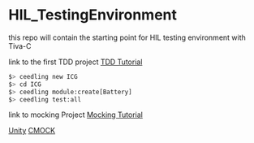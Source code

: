 # HIL_TestingEnvironment
this repo will contain the starting point for HIL testing environment with Tiva-C

link to the first TDD project
[TDD Tutorial](http://www.electronvector.com/blog/try-embedded-test-driven-development-right-now-with-ceedling)

```bash
$> ceedling new ICG
$> cd ICG
$> ceedling module:create[Battery]
$> ceedling test:all
```

link to mocking Project
[Mocking Tutorial](http://www.electronvector.com/blog/mocking-embedded-hardware-interfaces-with-ceedling-and-cmock)


[Unity](https://github.com/ThrowTheSwitch/Unity/blob/master/docs/UnityHelperScriptsGuide.md)
[CMOCK](https://github.com/ThrowTheSwitch/CMock/blob/master/docs/CMock_Summary.md#generated-mock-module-summary)